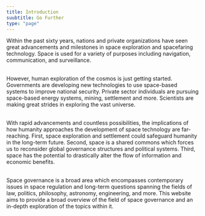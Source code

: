 ```yaml
---
title: Introduction
suubtitle: Go Further
type: "page"
---
```


Within the past sixty years, nations and private organizations have seen great advancements and milestones in space exploration and spacefaring technology. Space is used for a variety of purposes including navigation, communication, and surveillance.
</br>
</br>

However, human exploration of the cosmos is just getting started. Governments are developing new technologies to use space-based systems to improve national security. Private sector individuals are pursuing space-based energy systems, mining, settlement and more. Scientists are making great strides in exploring the vast universe.
</br>
</br>

With rapid advancements and countless possibilities, the implications of how humanity approaches the development of space technology are far-reaching. First, space exploration and settlement could safeguard humanity in the long-term future. Second, space is a shared commons which forces us to reconsider global governance structures and political systems. Third, space has the potential to drastically alter the flow of information and economic benefits.
</br>
</br>

Space governance is a broad area which encompasses contemporary issues in space regulation and long-term questions spanning the fields of law, politics, philosophy, astronomy, engineering, and more. This website aims to provide a broad overview of the field of space governance and an in-depth exploration of the topics within it.
